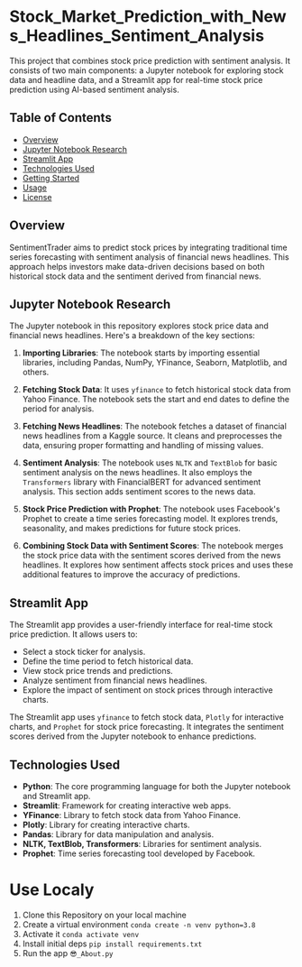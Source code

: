 # Stock_Market_Prediction_with_News_Headlines_Sentiment_Analysis

This project that combines stock price prediction with sentiment analysis. It consists of two main components: a Jupyter notebook for exploring stock data and headline data, and a Streamlit app for real-time stock price prediction using AI-based sentiment analysis.

## Table of Contents
- [Overview](#overview)
- [Jupyter Notebook Research](#jupyter-notebook-research)
- [Streamlit App](#streamlit-app)
- [Technologies Used](#technologies-used)
- [Getting Started](#getting-started)
- [Usage](#usage)
- [License](#license)

## Overview
SentimentTrader aims to predict stock prices by integrating traditional time series forecasting with sentiment analysis of financial news headlines. This approach helps investors make data-driven decisions based on both historical stock data and the sentiment derived from financial news.

## Jupyter Notebook Research
The Jupyter notebook in this repository explores stock price data and financial news headlines. Here's a breakdown of the key sections:

1. **Importing Libraries**: The notebook starts by importing essential libraries, including Pandas, NumPy, YFinance, Seaborn, Matplotlib, and others.

2. **Fetching Stock Data**: It uses `yfinance` to fetch historical stock data from Yahoo Finance. The notebook sets the start and end dates to define the period for analysis.

3. **Fetching News Headlines**: The notebook fetches a dataset of financial news headlines from a Kaggle source. It cleans and preprocesses the data, ensuring proper formatting and handling of missing values.

4. **Sentiment Analysis**: The notebook uses `NLTK` and `TextBlob` for basic sentiment analysis on the news headlines. It also employs the `Transformers` library with FinancialBERT for advanced sentiment analysis. This section adds sentiment scores to the news data.

5. **Stock Price Prediction with Prophet**: The notebook uses Facebook's Prophet to create a time series forecasting model. It explores trends, seasonality, and makes predictions for future stock prices.

6. **Combining Stock Data with Sentiment Scores**: The notebook merges the stock price data with the sentiment scores derived from the news headlines. It explores how sentiment affects stock prices and uses these additional features to improve the accuracy of predictions.

## Streamlit App
The Streamlit app provides a user-friendly interface for real-time stock price prediction. It allows users to:
- Select a stock ticker for analysis.
- Define the time period to fetch historical data.
- View stock price trends and predictions.
- Analyze sentiment from financial news headlines.
- Explore the impact of sentiment on stock prices through interactive charts.

The Streamlit app uses `yfinance` to fetch stock data, `Plotly` for interactive charts, and `Prophet` for stock price forecasting. It integrates the sentiment scores derived from the Jupyter notebook to enhance predictions.

## Technologies Used
- **Python**: The core programming language for both the Jupyter notebook and Streamlit app.
- **Streamlit**: Framework for creating interactive web apps.
- **YFinance**: Library to fetch stock data from Yahoo Finance.
- **Plotly**: Library for creating interactive charts.
- **Pandas**: Library for data manipulation and analysis.
- **NLTK, TextBlob, Transformers**: Libraries for sentiment analysis.
- **Prophet**: Time series forecasting tool developed by Facebook.

# Use Localy

1. Clone this Repository on your local machine
2. Create a virtual environment `conda create -n venv python=3.8` 
3. Activate it `conda activate venv`
4. Install initial deps `pip install requirements.txt`
5. Run the app `😎_About.py`

